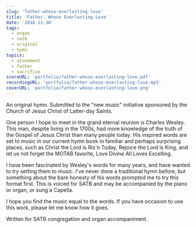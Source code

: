 ```yaml
---
slug: 'father-whose-everlasting-love'
title: 'Father, Whose Everlasting Love'
date: '2018-11-30'
tags:
  - organ
  - satb
  - original
  - hymn
topics:
  - atonement
  - father
  - sacrifice
scoreURL: 'portfolio/father-whose-everlasting-love.pdf'
recordingURL: 'portfolio/father-whose-everlasting-love.mp3'
coverURL: 'portfolio/father-whose-everlasting-love.png'
---
```


An original hymn. Submitted to the "new music" initiative sponsored by the Church of Jesus Christ of Latter-day Saints.

One person I hope to meet in the grand eternal reunion is Charles Wesley.  This man, despite living in the 1700s, had more knowledge of the truth of the Gospel of Jesus Christ than many people today.  His inspired words are set to music in our current hymn book in familiar and perhaps surprising places, such as Christ the Lord is Ris'n Today, Rejoice the Lord is King, and let us not forget the MOTAB favorite, Love Divine All Loves Excelling.  

I have been fascinated by Wesley's words for many years, and have wanted to try setting them to music.  I've never done a traditional hymn before, but something about the bare honesty of his words prompted me to try this format first. This is voiced for SATB and may be accompanied by the piano or organ, or sung a Capella. 

I hope you find the music equal to the words.  If you have occasion to use this work, please let me know how it goes.

Written for SATB congregation and organ accompaniment.

